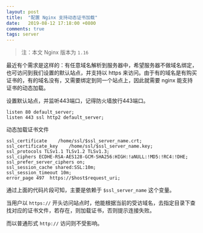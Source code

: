 ```yaml
---
layout: post
title:  "配置 Nginx 支持动态证书加载"
date:   2019-08-12 17:18:00 +0800
comments: true
tags: server
---
```


> 注：本文 Nginx 版本为 `1.16`

最近有个需求是这样的：有任意域名解析到服务器中，希望服务器不做域名绑定，也可访问到我们设置的默认站点，并支持以 https 来访问。由于有的域名是有购买证书的，有的域名没有，又需要绑定到同一个站点上，因此就需要 nginx 能支持证书的动态加载。

设置默认站点，并监听443端口，记得防火墙放行443端口。

```nginx
listen 80 default_server;
listen 443 ssl http2 default_server;
```
动态加载证书文件

```nginx
ssl_certificate    /home/ssl/$ssl_server_name.crt;
ssl_certificate_key    /home/ssl/$ssl_server_name.key;
ssl_protocols TLSv1.1 TLSv1.2 TLSv1.3;
ssl_ciphers ECDHE-RSA-AES128-GCM-SHA256:HIGH:!aNULL:!MD5:!RC4:!DHE;
ssl_prefer_server_ciphers on;
ssl_session_cache shared:SSL:10m;
ssl_session_timeout 10m;
error_page 497  https://$host$request_uri;
```

通过上面的代码片段可知，主要是依赖于 `$ssl_server_name` 这个变量。

当用户以 `https://` 开头访问站点时，他能根据当前的受访域名，去指定目录下查找对应的证书文件，若存在，则加载证书，否则提示连接失败。

而以普通形式 `http://` 访问则不受影响。